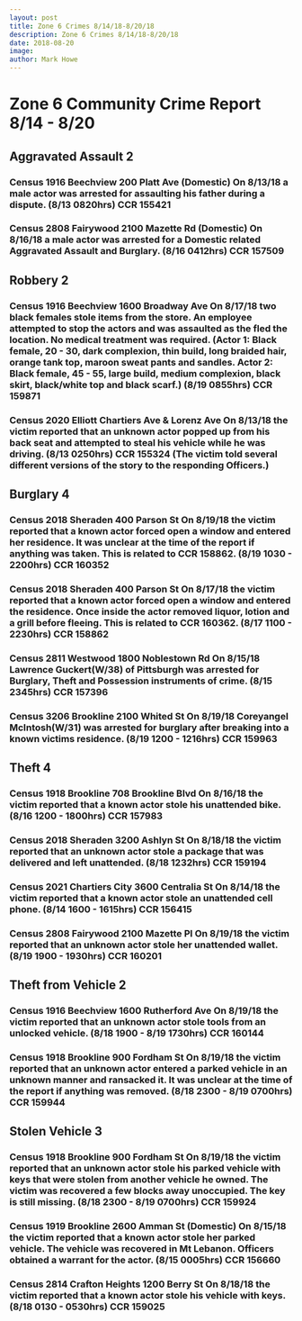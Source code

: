 ```yaml
---
layout: post
title: Zone 6 Crimes 8/14/18-8/20/18
description: Zone 6 Crimes 8/14/18-8/20/18
date: 2018-08-20
image: 
author: Mark Howe
---
```


# Zone 6 Community Crime Report 8/14 - 8/20

## Aggravated Assault 2 
### Census 1916 Beechview 200 Platt Ave (Domestic) On 8/13/18 a male actor was arrested for assaulting his father during a dispute. (8/13 0820hrs) CCR 155421
### Census 2808 Fairywood 2100 Mazette Rd (Domestic) On 8/16/18 a male actor was arrested for a Domestic related Aggravated Assault and Burglary. (8/16 0412hrs) CCR 157509

## Robbery 2
### Census 1916 Beechview 1600 Broadway Ave On 8/17/18 two black females stole items from the store. An employee attempted to stop the actors and was assaulted as the fled the location. No medical treatment was required. (Actor 1: Black female, 20 - 30, dark complexion, thin build, long braided hair, orange tank top, maroon sweat pants and sandles. Actor 2: Black female, 45 - 55, large build, medium complexion, black skirt, black/white top and black scarf.) (8/19 0855hrs) CCR 159871
### Census 2020 Elliott Chartiers Ave & Lorenz Ave On 8/13/18 the victim reported that an unknown actor popped up from his back seat and attempted to steal his vehicle while he was driving. (8/13 0250hrs) CCR 155324 (The victim told several different versions of the story to the responding Officers.)

## Burglary 4
### Census 2018 Sheraden 400 Parson St On 8/19/18 the victim reported that a known actor forced open a window and entered her residence. It was unclear at the time of the report if anything was taken. This is related to CCR 158862. (8/19 1030 - 2200hrs) CCR 160352
### Census 2018 Sheraden 400 Parson St On 8/17/18 the victim reported that a known actor forced open a window and entered the residence. Once inside the actor removed liquor, lotion and a grill before fleeing. This is related to CCR 160362. (8/17 1100 - 2230hrs) CCR 158862
### Census 2811 Westwood 1800 Noblestown Rd On 8/15/18 Lawrence Guckert(W/38) of Pittsburgh was arrested for Burglary, Theft and Possession instruments of crime. (8/15 2345hrs) CCR 157396 
### Census 3206 Brookline 2100 Whited St On 8/19/18 Coreyangel McIntosh(W/31) was arrested for burglary after breaking into a known victims residence. (8/19 1200 - 1216hrs) CCR 159963

## Theft 4 
### Census 1918 Brookline 708 Brookline Blvd On 8/16/18 the victim reported that a known actor stole his unattended bike. (8/16 1200 - 1800hrs) CCR 157983
### Census 2018 Sheraden 3200 Ashlyn St On 8/18/18 the victim reported that an unknown actor stole a package that was delivered and left unattended. (8/18 1232hrs) CCR 159194
### Census 2021 Chartiers City 3600 Centralia St On 8/14/18 the victim reported that a known actor stole an unattended cell phone. (8/14 1600 - 1615hrs) CCR 156415 
### Census 2808 Fairywood 2100 Mazette Pl On 8/19/18 the victim reported that an unknown actor stole her unattended wallet. (8/19 1900 - 1930hrs) CCR 160201

## Theft from Vehicle 2 
### Census 1916 Beechview 1600 Rutherford Ave On 8/19/18 the victim reported that an unknown actor stole tools from an unlocked vehicle. (8/18 1900 - 8/19 1730hrs) CCR 160144 
### Census 1918 Brookline 900 Fordham St On 8/19/18 the victim reported that an unknown actor entered a parked vehicle in an unknown manner and ransacked it. It was unclear at the time of the report if anything was removed. (8/18 2300 - 8/19 0700hrs) CCR 159944

## Stolen Vehicle 3
### Census 1918 Brookline 900 Fordham St On 8/19/18 the victim reported that an unknown actor stole his parked vehicle with keys that were stolen from another vehicle he owned. The victim was recovered a few blocks away unoccupied. The key is still missing. (8/18 2300 - 8/19 0700hrs) CCR 159924
### Census 1919 Brookline 2600 Amman St (Domestic) On 8/15/18 the victim reported that a known actor stole her parked vehicle. The vehicle was recovered in Mt Lebanon. Officers obtained a warrant for the actor. (8/15 0005hrs) CCR 156660
### Census 2814 Crafton Heights 1200 Berry St On 8/18/18 the victim reported that a known actor stole his vehicle with keys. (8/18 0130 - 0530hrs) CCR 159025
